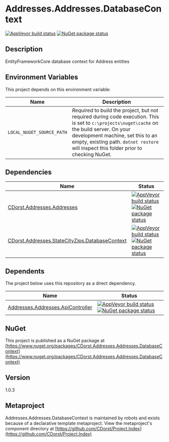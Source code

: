 # Addresses.Addresses.DatabaseContext

[![AppVeyor build status](https://img.shields.io/appveyor/ci/cdorst/addresses-addresses-databasecontext.svg?label=AppVeyor&style=for-the-badge)](https://ci.appveyor.com/project/cdorst/addresses-addresses-databasecontext)
[![NuGet package status](https://img.shields.io/nuget/v/CDorst.Addresses.Addresses.DatabaseContext.svg?label=NuGet&style=for-the-badge)](https://www.nuget.org/packages/CDorst.Addresses.Addresses.DatabaseContext)

## Description

EntityFrameworkCore database context for Address entities

## Environment Variables

This project depends on this environment variable:

Name | Description
---- | -----------
`LOCAL_NUGET_SOURCE_PATH` | *Required* to build the project, but not required during code execution. This is set to `c:\projects\nuget\cache` on the build server. On your development machine, set this to an empty, existing path. `dotnet restore` will inspect this folder prior to checking NuGet.

## Dependencies

Name | Status
---- | ------
[CDorst.Addresses.Addresses](https://github.com/CDorst/Addresses.Addresses) | [![AppVeyor build status](https://img.shields.io/appveyor/ci/cdorst/addresses-addresses.svg?label=AppVeyor&style=flat-square)](https://ci.appveyor.com/project/cdorst/addresses-addresses) [![NuGet package status](https://img.shields.io/nuget/v/CDorst.Addresses.Addresses.svg?label=NuGet&style=flat-square)](https://www.nuget.org/packages/CDorst.Addresses.Addresses)
[CDorst.Addresses.StateCityZips.DatabaseContext](https://github.com/CDorst/Addresses.StateCityZips.DatabaseContext) | [![AppVeyor build status](https://img.shields.io/appveyor/ci/cdorst/addresses-statecityzips-databasecontext.svg?label=AppVeyor&style=flat-square)](https://ci.appveyor.com/project/cdorst/addresses-statecityzips-databasecontext) [![NuGet package status](https://img.shields.io/nuget/v/CDorst.Addresses.StateCityZips.DatabaseContext.svg?label=NuGet&style=flat-square)](https://www.nuget.org/packages/CDorst.Addresses.StateCityZips.DatabaseContext)

## Dependents

The project below uses this repository as a direct dependency.

Name | Status
---- | ------
[Addresses.Addresses.ApiController](https://github.com/CDorst/Addresses.Addresses.ApiController) | [![AppVeyor build status](https://img.shields.io/appveyor/ci/cdorst/addresses-addresses-apicontroller.svg?label=AppVeyor&style=flat-square)](https://ci.appveyor.com/project/cdorst/addresses-addresses-apicontroller) [![NuGet package status](https://img.shields.io/nuget/v/CDorst.Addresses.Addresses.ApiController.svg?label=NuGet&style=flat-square)](https://www.nuget.org/packages/CDorst.Addresses.Addresses.ApiController)

## NuGet


This project is published as a NuGet package at [https://www.nuget.org/packages/CDorst.Addresses.Addresses.DatabaseContext](https://www.nuget.org/packages/CDorst.Addresses.Addresses.DatabaseContext)

## Version

1.0.3

## Metaproject

Addresses.Addresses.DatabaseContext is maintained by robots and exists because of a declarative template metaproject. View the metaproject's component directory at [https://github.com/CDorst/Project.Index](https://github.com/CDorst/Project.Index)

